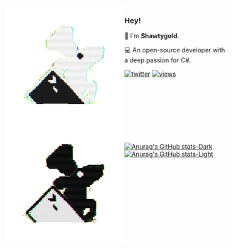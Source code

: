 <!--### Hi there 👋
<a href="https://git.io/typing-svg"><img src="https://readme-typing-svg.herokuapp.com?font=Fira+Code&pause=1000&color=B5ADEB&vCenter=true&repeat=false&width=435&lines=Hi+there%2C+my+name+is+Misha." alt="Typing SVG" /></a>-->

<img align="left" src="https://github.com/Shawtygold/Shawtygold/blob/main/assets/ratatui-spin-dark.gif#gh-dark-mode-only">
<img align="left" src="https://github.com/Shawtygold/Shawtygold/blob/main/assets/ratatui-spin-light.gif#gh-light-mode-only">

### Hey!

👾 I'm **Shawtygold**.

💻 An open-source developer with a deep passion for C#.

[![twitter](https://img.shields.io/badge/x-twitter-313131?style=flat&labelColor=545454&color=313131)](https://github.com/orhun.gpg) [![views](https://komarev.com/ghpvc/?username=shawtygold&style=flat&color=313131&label=views&abbreviated=true)](https://github.com/Shawtygold)

<br>
<br>
<br>
<br>
<br>
<br>
<br>

[![Anurag's GitHub stats-Dark](https://github-readme-stats.vercel.app/api?username=shawtygold&show_icons=true&theme=transparent&hide_border=true&ring_color=9688F4&text_color=FFFFFF&title_color=9688F4&rank_icon=github&icon_color=9688F4&hide=contribs,issues&custom_title=Stats#gh-dark-mode-only)](https://github.com/anuraghazra/github-readme-stats#gh-dark-mode-only)
[![Anurag's GitHub stats-Light](https://github-readme-stats.vercel.app/api?username=shawtygold&show_icons=true&theme=transparent&hide_border=true&ring_color=000000&text_color=2B2B2B&title_color=000000&rank_icon=github&icon_color=000000&hide=contribs,issues&custom_title=Stats#gh-light-mode-only)](https://github.com/anuraghazra/github-readme-stats#gh-light-mode-only)

<!--[![Anurag's GitHub stats](https://github-readme-stats.vercel.app/api?username=shawtygold&show_icons=true&theme=tokyonight)](https://github.com/Shawtygold)-->

<!--[![Anurag's GitHub stats](https://github-readme-stats.vercel.app/api?username=shawtygold&show_icons=true&theme=transparent&hide_border=true&ring_color=9688F4&text_color=FFFFFF&title_color=9688F4&icon_color=9688F4_#gh-dark-mode-only)](https://github.com/shawtygold)-->
<!--[![Top Langs](https://github-readme-stats.vercel.app/api/top-langs/?username=shawtygold&layout=compact&theme=transparent&hide_border=true&ring_color=9688F4&text_color=FFFFFF&title_color=9688F4&icon_color=9688F4_#gh-dark-mode-only)](https://github.com/shawtygold)-->

<!--[![Anurag's GitHub stats](https://github-readme-stats.vercel.app/api?username=shawtygold&show_icons=true&theme=transparent&hide_border=true&ring_color=2B2B2B&text_color=000000&title_color=2B2B2B&icon_color=2B2B2B_#gh-light-mode-only)](https://github.com/shawtygold)-->
<!--[![Top Langs](https://github-readme-stats.vercel.app/api/top-langs/?username=shawtygold&layout=compact&theme=transparent&hide_border=true&ring_color=2B2B2B&text_color=000000&title_color=2B2B2B&icon_color=2B2B2B_#gh-light-mode-only)](https://github.com/shawtygold)-->

<!--[![Top Langs](https://github-readme-stats.vercel.app/api/top-langs/?username=shawtygold&layout=compact&theme=transparent)](https://github.com/shawtygold#gh-dark-mode-only)-->



<!---[![Top Langs](https://github-readme-stats.vercel.app/api/top-langs/?username=shawtygold&layout=compact&theme=tokyonight)](https://github.com/shawtygold)-->
<!--![Top Langs](https://github-readme-stats.vercel.app/api/top-langs/?username=shawtygold&layout=compact&theme=transparent&hide_border=true&text_color=FFFFFF&title_color=B5ABF9&icon_color=B5ADEB)-->
<!--<div>      
  <img src="https://github.com/devicons/devicon/blob/master/icons/cplusplus/cplusplus-original.svg" title="C++" alt="C++" width="30"/>&nbsp;
  <img src="https://github.com/devicons/devicon/blob/master/icons/csharp/csharp-original.svg" title="C#" alt="C" width="30"/>&nbsp;
  <img src="https://github.com/devicons/devicon/blob/master/icons/visualstudio/visualstudio-plain.svg" title="visualstudio" alt="visualstudio" width="30"/>&nbsp;
  <img src="https://github.com/devicons/devicon/blob/master/icons/git/git-original.svg" title="git" alt="git" width="30"/>&nbsp;
  <img src="https://github.com/devicons/devicon/blob/master/icons/figma/figma-original.svg" title="figma" alt="figma" width="30"/>&nbsp;  
</div>
<div align="left">   
  <a href="https://discord.gg/ygTgqafV4b" target="_blank"><img src="https://img.shields.io/badge/Discord-7289DA?style=for-the-badge&logo=discord&logoColor=white" target="_blank"></a> 
  <a href="https://www.twitch.tv/shawtygoldq" target="_blank"><img src="https://img.shields.io/badge/Twitch-9146FF?style=for-the-badge&logo=twitch&logoColor=white" target="_blank"></a>  
  <a href = "mailto:shawtygoldz@gmail.com"><img src="https://img.shields.io/badge/-Gmail-%23333?style=for-the-badge&logo=gmail&logoColor=white&color=red"></a>
  <a href="https://t.me/+nAFnNgTUJq85OTM6" target="_blank"><img src="https://img.shields.io/badge/-Telegram-%23332?style=for-the-badge&logo=telegram&logoColor=white&color=blue" /></a>  

</div>-->


<!--<div style="display: inline_block"><br>
  <img align="center" height="30" width="40" src="https://raw.githubusercontent.com/devicons/devicon/master/icons/typescript/typescript-plain.svg" />
  <img align="center" height="30" width="40" src="https://raw.githubusercontent.com/devicons/devicon/master/icons/nodejs/nodejs-plain-wordmark.svg" />
  <img align="center" height="30" width="40" src="https://github.com/devicons/devicon/raw/master/icons/nestjs/nestjs-plain.svg" />
  <img align="center" height="30" width="40" src="https://github.com/devicons/devicon/raw/master/icons/postgresql/postgresql-original.svg" />
  <img align="center" height="30" width="40" src="https://github.com/devicons/devicon/raw/master/icons/vuejs/vuejs-original.svg" />
  <img align="center" height="30" width="40" src="https://github.com/devicons/devicon/raw/master/icons/svelte/svelte-original.svg" />
  <img align="center" height="30" width="40" src="https://github.com/devicons/devicon/raw/master/icons/bash/bash-original.svg" />
  <img align="center" height="30" width="40" src="https://github.com/devicons/devicon/raw/master/icons/vscode/vscode-original.svg" />
</div>-->






<!--
**Shawtygold/Shawtygold** is a ✨ _special_ ✨ repository because its `README.md` (this file) appears on your GitHub profile.

Here are some ideas to get you started:

- 🔭 I’m currently working on ...
- 🌱 I’m currently learning ...
- 👯 I’m looking to collaborate on ...
- 🤔 I’m looking for help with ...
- 💬 Ask me about ...
- 📫 How to reach me: ...
- 😄 Pronouns: ...
- ⚡ Fun fact: ...
-->
